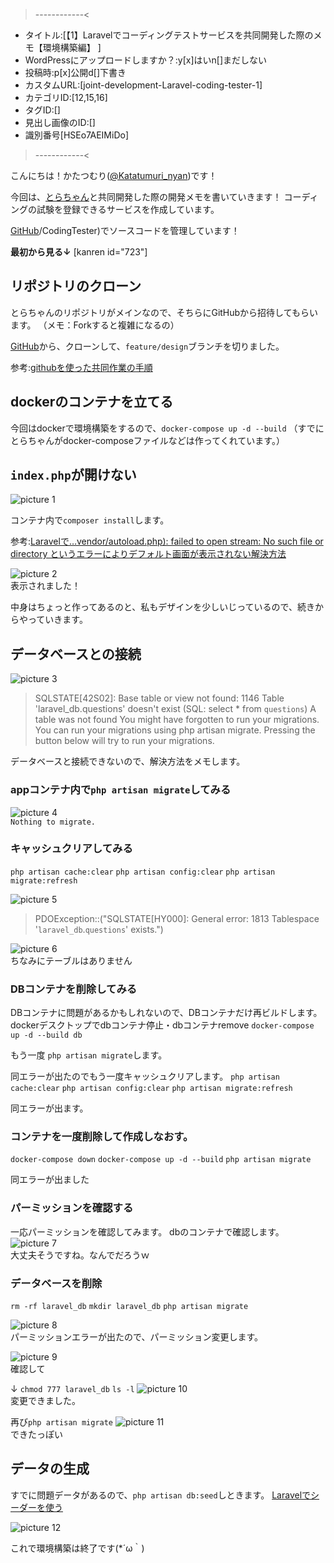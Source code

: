 >------------<
- タイトル:[【1】Laravelでコーディングテストサービスを共同開発した際のメモ【環境構築編】 ]
- WordPressにアップロードしますか？:y[x]はいn[]まだしない
- 投稿時:p[x]公開d[]下書き
- カスタムURL:[joint-development-Laravel-coding-tester-1]
- カテゴリID:[12,15,16]
- タグID:[]
- 見出し画像のID:[]
- 識別番号[HSEo7AEIMiDo]
>------------<

<!-- ↓続き
[kanren id=""] -->

こんにちは！かたつむり([@Katatumuri_nyan](https://twitter.com/Katatumuri_nyan))です！

今回は、[とらちゃん](https://github.com/dt-torachan)と共同開発した際の開発メモを書いていきます！
コーディングの試験を登録できるサービスを作成しています。

[GitHub](https://github.com/dt-torachan)/CodingTester)でソースコードを管理しています！

**最初から見る↓**
[kanren id="723"]

<!-- **前回を見る↓**
[kanren id=""] -->

## リポジトリのクローン
とらちゃんのリポジトリがメインなので、そちらにGitHubから招待してもらいます。
（メモ：Forkすると複雑になるの）

[GitHub](https://github.com/dt-torachan/CodingTester)から、クローンして、`feature/design`ブランチを切りました。

参考:[githubを使った共同作業の手順](https://qiita.com/future_kame/items/9fa256aea09faa28b357)

## dockerのコンテナを立てる
今回はdockerで環境構築をするので、`docker-compose up -d --build`
（すでにとらちゃんがdocker-composeファイルなどは作ってくれています。）

## `index.php`が開けない
![picture 1](images/724eec592544f19eb5388aa70b1e6440182fa4d66619fbf810f1ffcb7d70ffd4.png)  

コンテナ内で`composer install`します。


参考:[Laravelで…vendor/autoload.php): failed to open stream: No such file or directory というエラーによりデフォルト画面が表示されない解決方法](https://qiita.com/pugiemonn/items/3d000ac0486987dd92df)

![picture 2](images/e0adfa8f40c39d8fd622f88448a044d6b8fc5c688a336195fa9ff64b7df8f80d.png)  
表示されました！

中身はちょっと作ってあるのと、私もデザインを少しいじっているので、続きからやっていきます。


## データベースとの接続
![picture 3](images/b75eab6a33e3f208bdd78e9b31738e3590584296ada4292b3ae38fdf71f1b85b.png)  
> SQLSTATE[42S02]: Base table or view not found: 1146 Table 'laravel_db.questions' doesn't exist (SQL: select * from `questions`)
> A table was not found
> You might have forgotten to run your migrations. You can run your migrations using php artisan migrate.
> Pressing the button below will try to run your migrations.


データベースと接続できないので、解決方法をメモします。

### appコンテナ内で`php artisan migrate`してみる
![picture 4](images/7f31ac6647048a4da87947a995af01378cf2400d40f80dd7224578ca1360ac33.png)  
`Nothing to migrate.`

### キャッシュクリアしてみる
`php artisan cache:clear`
`php artisan config:clear`
`php artisan migrate:refresh`

![picture 5](images/c13a512135159f78eeb839438cde96ca36171e5b34875b33f748febfe148f7a2.png)  
> PDOException::("SQLSTATE[HY000]: General error: 1813 Tablespace '`laravel_db`.`questions`' exists.")

![picture 6](images/3bbdbae8ad720d3eb08cd78f4a970c665aef6b3b616e9f8409e83a2cd1964f06.png)  
ちなみにテーブルはありません

### DBコンテナを削除してみる
DBコンテナに問題があるかもしれないので、DBコンテナだけ再ビルドします。
dockerデスクトップでdbコンテナ停止・dbコンテナremove
`docker-compose up -d --build db`

もう一度
`php artisan migrate`します。

同エラーが出たのでもう一度キャッシュクリアします。
`php artisan cache:clear`
`php artisan config:clear`
`php artisan migrate:refresh`

同エラーが出ます。

### コンテナを一度削除して作成しなおす。
`docker-compose down`
`docker-compose up -d --build`
`php artisan migrate`

同エラーが出ました

### パーミッションを確認する
一応パーミッションを確認してみます。
dbのコンテナで確認します。
![picture 7](images/df92e6d5d19b877da171aca6fe06ac459161054688ce2de343cd14ae347cd21e.png)  
大丈夫そうですね。なんでだろうｗ

### データベースを削除
`rm -rf laravel_db`
`mkdir laravel_db`
`php artisan migrate`

![picture 8](images/e2044557292ab76742dacba5031954eeb7ba6352c6973e2933bbcfb7017e618a.png)  
パーミッションエラーが出たので、パーミッション変更します。

![picture 9](images/2ee1689094b71eb1352c9c58718859a2037ab9c0cc835a8119fc4504db6962ca.png)  
確認して

↓
`chmod 777 laravel_db`
`ls -l`
![picture 10](images/2fbc6aba4ed9c6078eeae784c6721e597747cc6fb6ea1f0addc1107673bb67eb.png)  
変更できました。

再び`php artisan migrate`
![picture 11](images/f37fc804b8c34b8281e6216cbfbd551abcf29b03e1f6030c4f51f9ee9b28ced1.png)  
できたっぽい

## データの生成
すでに問題データがあるので、`php artisan db:seed`しときます。
[Laravelでシーダーを使う](https://qiita.com/shosho/items/b69db263a494edfe3b21)

![picture 12](images/159181f539ffcb7ccd0e802e6afc3119a4ee4b0af72861786b4d9e8b293ec5b6.png)  

これで環境構築は終了です(*´ω｀)
